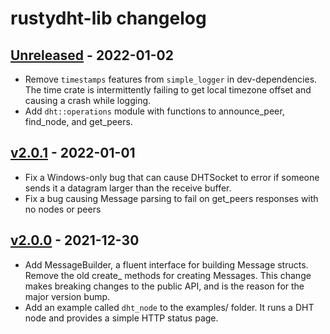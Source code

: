 # rustydht-lib changelog

## [Unreleased] - 2022-01-02
* Remove `timestamps` features from `simple_logger` in dev-dependencies. The time crate is intermittently failing to get local timezone offset and causing a crash while logging.
* Add `dht::operations` module with functions to announce_peer, find_node, and get_peers.

## [v2.0.1] - 2022-01-01
* Fix a Windows-only bug that can cause DHTSocket to error if someone sends it a datagram larger than the receive buffer.
* Fix a bug causing Message parsing to fail on get_peers responses with no nodes or peers

## [v2.0.0] - 2021-12-30
* Add MessageBuilder, a fluent interface for building Message structs. Remove the old create_ methods for creating Messages. This change makes breaking changes to the public API, and is the reason for the major version bump.
* Add an example called `dht_node` to the examples/ folder. It runs a DHT node and provides a simple HTTP status page.

[Unreleased]: https://github.com/raptorswing/rustydht-lib/compare/v2.0.1...main
[v2.0.1]: https://github.com/raptorswing/rustydht-lib/compare/v2.0.0...v2.0.1
[v2.0.0]: https://github.com/raptorswing/rustydht-lib/compare/v1.0.0...v2.0.0
